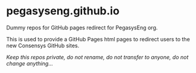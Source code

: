 # pegasyseng.github.io

Dummy repos for GitHub pages redirect for PegasysEng org.

This is used to provide a GitHub Pages html pages to redirect users to the new Consensys GitHub sites.

*Keep this repos private, do not rename, do not transfer to anyone, do not change anything...*
